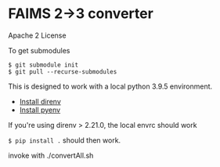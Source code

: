 # FAIMS 2->3 converter

Apache 2 License


To get submodules
```
$ git submodule init
$ git pull --recurse-submodules
```

This is designed to work with a local python 3.9.5 environment.

* [Install direnv](https://direnv.net/docs/installation.html)
* [Install pyenv](https://github.com/pyenv/pyenv#installation)

If you're using direnv > 2.21.0, the local envrc should work

`$ pip install .` should then work.

invoke with ./convertAll.sh

